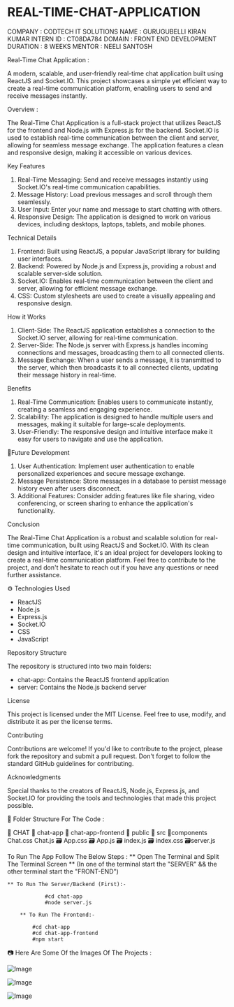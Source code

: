 # REAL-TIME-CHAT-APPLICATION

COMPANY : CODTECH IT SOLUTIONS 
NAME : GURUGUBELLI KIRAN KUMAR 
INTERN ID : CT08DA784 
DOMAIN : FRONT END DEVELOPMENT 
DURATION : 8 WEEKS 
MENTOR : NEELI SANTOSH



Real-Time Chat Application : 

A modern, scalable, and user-friendly real-time chat application built using ReactJS and Socket.IO. This project showcases a simple yet efficient way to create a real-time communication platform, enabling users to send and receive messages instantly.

Overview :

The Real-Time Chat Application is a full-stack project that utilizes ReactJS for the frontend and Node.js with Express.js for the backend. Socket.IO is used to establish real-time communication between the client and server, allowing for seamless message exchange. The application features a clean and responsive design, making it accessible on various devices.

Key Features

1. Real-Time Messaging: Send and receive messages instantly using Socket.IO's real-time communication capabilities.
2. Message History: Load previous messages and scroll through them seamlessly.
3. User Input: Enter your name and message to start chatting with others.
4. Responsive Design: The application is designed to work on various devices, including desktops, laptops, tablets, and mobile phones.

Technical Details

1. Frontend: Built using ReactJS, a popular JavaScript library for building user interfaces.
2. Backend: Powered by Node.js and Express.js, providing a robust and scalable server-side solution.
3. Socket.IO: Enables real-time communication between the client and server, allowing for efficient message exchange.
4. CSS: Custom stylesheets are used to create a visually appealing and responsive design.

How it Works

1. Client-Side: The ReactJS application establishes a connection to the Socket.IO server, allowing for real-time communication.
2. Server-Side: The Node.js server with Express.js handles incoming connections and messages, broadcasting them to all connected clients.
3. Message Exchange: When a user sends a message, it is transmitted to the server, which then broadcasts it to all connected clients, updating their message history in real-time.

Benefits

1. Real-Time Communication: Enables users to communicate instantly, creating a seamless and engaging experience.
2. Scalability: The application is designed to handle multiple users and messages, making it suitable for large-scale deployments.
3. User-Friendly: The responsive design and intuitive interface make it easy for users to navigate and use the application.

🚀Future Development

1. User Authentication: Implement user authentication to enable personalized experiences and secure message exchange.
2. Message Persistence: Store messages in a database to persist message history even after users disconnect.
3. Additional Features: Consider adding features like file sharing, video conferencing, or screen sharing to enhance the application's functionality.


Conclusion

The Real-Time Chat Application is a robust and scalable solution for real-time communication, built using ReactJS and Socket.IO. With its clean design and intuitive interface, it's an ideal project for developers looking to create a real-time communication platform. Feel free to contribute to the project, and don't hesitate to reach out if you have any questions or need further assistance.

⚙️ Technologies Used

- ReactJS
- Node.js
- Express.js
- Socket.IO
- CSS
- JavaScript

Repository Structure

The repository is structured into two main folders:

- chat-app: Contains the ReactJS frontend application
- server: Contains the Node.js backend server

License

This project is licensed under the MIT License. Feel free to use, modify, and distribute it as per the license terms.

Contributing

Contributions are welcome! If you'd like to contribute to the project, please fork the repository and submit a pull request. Don't forget to follow the standard GitHub guidelines for contributing.

Acknowledgments

Special thanks to the creators of ReactJS, Node.js, Express.js, and Socket.IO for providing the tools and technologies that made this project possible.


📁 Folder Structure For The Code :

 📁 CHAT
      📂 chat-app
            📂 chat-app-frontend
                  📁 public
                  📁 src
                        📂components
                               Chat.css
                               Chat.js
                      🗃️  App.css
                      🗃️  App.js
                      🗃️  index.js
                      🗃️  index.css
          🗃️server.js

To Run The App Follow The Below Steps :
        ** Open The Terminal and Split The Terminal Screen **
	(In one of the terminal start the "SERVER" && the other terminal start the "FRONT-END")

    ** To Run The Server/Backend (First):-

				#cd chat-app
				#node server.js

		** To Run The Frontend:-

			#cd chat-app
			#cd chat-app-frontend
			#npm start



📷 Here Are Some Of the Images Of The Projects :

![Image](https://github.com/user-attachments/assets/7b004fe1-10f8-4ee9-a9bf-75756ba3a323)

![Image](https://github.com/user-attachments/assets/777ef5b2-b9ab-493e-8cec-c800ae458a4e)

![Image](https://github.com/user-attachments/assets/d5eb55cc-569c-4b0d-a27b-583167f26fdb)
